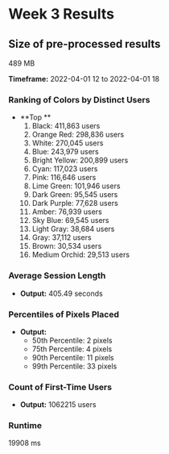 # Week 3 Results

## Size of pre-processed results
489 MB

**Timeframe:** 2022-04-01 12 to 2022-04-01 18

### Ranking of Colors by Distinct Users
- **Top **
  1. Black: 411,863 users
  2. Orange Red: 298,836 users
  3. White: 270,045 users
  4. Blue: 243,979 users
  5. Bright Yellow: 200,899 users
  6. Cyan: 117,023 users
  7. Pink: 116,646 users
  8. Lime Green: 101,946 users
  9. Dark Green: 95,545 users
  10. Dark Purple: 77,628 users
  11. Amber: 76,939 users
  12. Sky Blue: 69,545 users
  13. Light Gray: 38,684 users
  14. Gray: 37,112 users
  15. Brown: 30,534 users
  16. Medium Orchid: 29,513 users

### Average Session Length
- **Output:** 405.49 seconds

### Percentiles of Pixels Placed
- **Output:**
  - 50th Percentile: 2 pixels
  - 75th Percentile: 4 pixels
  - 90th Percentile: 11 pixels
  - 99th Percentile: 33 pixels

### Count of First-Time Users
- **Output:** 1062215 users

### Runtime
19908 ms